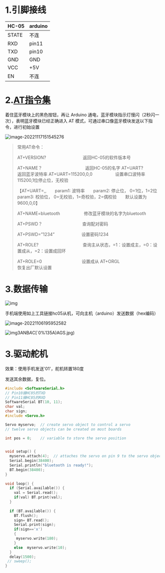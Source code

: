 # 1.引脚接线

| HC-05 | arduino |
| :---- | :------ |
| STATE | 不连    |
| RXD   | pin11   |
| TXD   | pin10   |
| GND   | GND     |
| VCC   | +5V     |
| EN    | 不连    |

# 2.[AT指令集](https://blog.csdn.net/acktomas/article/details/102663738)

着住蓝牙模块上的黑色按钮，再让 Arduino 通电，蓝牙模块指示灯慢闪（2秒闪一次），表明蓝牙模块已经正确进入 AT 模式，可通过串口像蓝牙模块发送以下指令，进行初始设置

![image-20221117151545276](https://s2.loli.net/2022/11/17/coJ6pau1WmhFL4R.png) 

> 常用AT命令：
>
> AT+VERSION?　　　　 　　　　 返回HC-05的软件版本号
>
> AT+NAME？　　　　　　　　　　返回HC-05的名字
> AT+UART?　　　　　　　　　　 返回蓝牙波特率
> AT+UART=115200,0,0　　　　　 设置串口波特率115200,1位停止位，无校验
>
> 【AT+UART=<param1>,<param2>,<param3>　　param1: 波特率　　param2: 停止位， 0=1位，1=2位　　param3: 校验位， 0=无校验，1=奇校验，2=偶校验　　默认设置为9600,0,0】
>
> AT+NAME=bluetooth　　　　  　 修改蓝牙模块的名字为bluetooth
>
> AT+PSWD？　　　　　　　　　 查询配对密码
>
> AT+PSWD=”1234”　　　　　　   设置密码1234
>
> AT+ROLE?　　　　　　　　　　 查询主从状态，=1：设置成主，=0：设置成从，=2：设置成回环
>
> AT+ROLE=0　　　　　　　　　 设置成从
> AT+ORGL　　　　　　　　　　 恢复出厂默认设置

# 3.数据传输

![img](https://s2.loli.net/2022/11/06/AGdn4WmCkxVfX6P.jpg)

手机端使用如上工具链接hc05从机，可向主机（arduino）发送数据（hex编码）

![image-20221106195952582](https://s2.loli.net/2022/11/06/Q7Yup3BJwiCdLUI.png)

![img](D:\衣陈\Documents\QQ_Files\2194604381\Image\Group2\P7\)3\P7)3ANB$A$C[`0%135A)AGS.jpg)

# 3.驱动舵机

效果：使用手机发送'01'，舵机转置180度

发送其余数据，复位。

~~~C++
#include <SoftwareSerial.h> 
// Pin10接HC05的TXD
// Pin11接HC05的RXD
SoftwareSerial BT(10, 11); 
char val;
char sign;
#include <Servo.h>

Servo myservo;  // create servo object to control a servo
// twelve servo objects can be created on most boards

int pos = 0;    // variable to store the servo position

 
void setup() {
  myservo.attach(4);  // attaches the servo on pin 9 to the servo object
  Serial.begin(38400); 
  Serial.println("bluetooth is ready!");
  BT.begin(38400);
}
 
void loop() {
  if (Serial.available()) {
    val = Serial.read();
    if(val) BT.print(val);
  }
 
  if (BT.available()) {
    BT.flush();
    sign= BT.read();
    Serial.print(sign);
    if(sign=='x')
    {
     myservo.write(180);
    }
    else  myservo.write(10);
  }
  delay(1500);
 // sweep();
}
~~~

